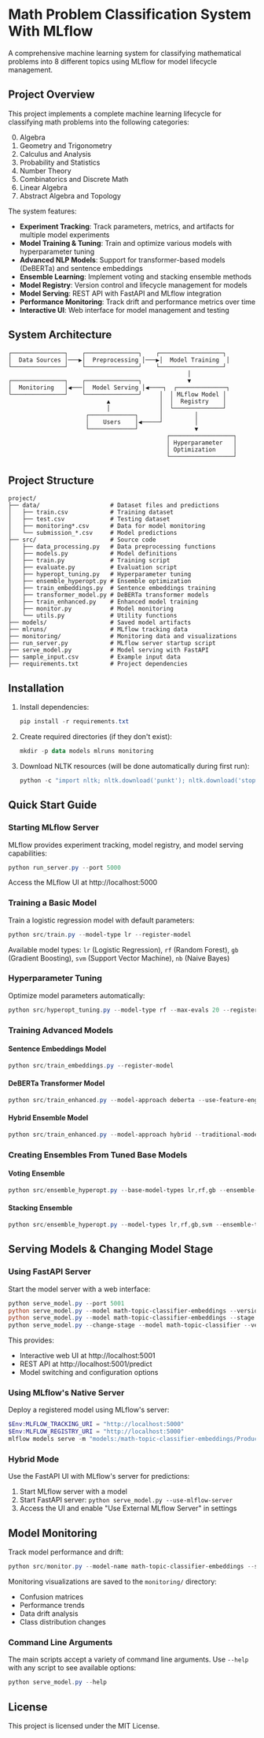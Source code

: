 # Math Problem Classification System With MLflow

A comprehensive machine learning system for classifying mathematical problems into 8 different topics using MLflow for model lifecycle management.

## Project Overview

This project implements a complete machine learning lifecycle for classifying math problems into the following categories:

0. Algebra
1. Geometry and Trigonometry
2. Calculus and Analysis
3. Probability and Statistics 
4. Number Theory
5. Combinatorics and Discrete Math
6. Linear Algebra
7. Abstract Algebra and Topology

The system features:

- **Experiment Tracking**: Track parameters, metrics, and artifacts for multiple model experiments
- **Model Training & Tuning**: Train and optimize various models with hyperparameter tuning
- **Advanced NLP Models**: Support for transformer-based models (DeBERTa) and sentence embeddings
- **Ensemble Learning**: Implement voting and stacking ensemble methods
- **Model Registry**: Version control and lifecycle management for models
- **Model Serving**: REST API with FastAPI and MLflow integration
- **Performance Monitoring**: Track drift and performance metrics over time
- **Interactive UI**: Web interface for model management and testing

## System Architecture

```
┌───────────────┐    ┌───────────────┐    ┌──────────────────┐
│  Data Sources │───▶│  Preprocessing │───▶│  Model Training  │
└───────────────┘    └───────────────┘    └──────────────────┘
                                                   │
┌───────────────┐    ┌───────────────┐             ▼
│  Monitoring   │◀───│  Model Serving │◀────┐  ┌──────────────┐
└───────────────┘    └───────────────┘     │  │ MLflow Model │
                            ▲              │  │  Registry    │
                            │              │  └──────────────┘
                      ┌─────────────┐      │         │
                      │    Users    │◀─────┘         │
                      └─────────────┘                ▼
                                             ┌──────────────────┐
                                             │ Hyperparameter   │
                                             │ Optimization     │
                                             └──────────────────┘
```

## Project Structure

```
project/
├── data/                    # Dataset files and predictions
│   ├── train.csv            # Training dataset
│   ├── test.csv             # Testing dataset
│   ├── monitoring*.csv      # Data for model monitoring
│   └── submission_*.csv     # Model predictions
├── src/                     # Source code
│   ├── data_processing.py   # Data preprocessing functions
│   ├── models.py            # Model definitions
│   ├── train.py             # Training script
│   ├── evaluate.py          # Evaluation script
│   ├── hyperopt_tuning.py   # Hyperparameter tuning
│   ├── ensemble_hyperopt.py # Ensemble optimization
│   ├── train_embeddings.py  # Sentence embeddings training
│   ├── transformer_model.py # DeBERTa transformer models
│   ├── train_enhanced.py    # Enhanced model training
│   ├── monitor.py           # Model monitoring
│   └── utils.py             # Utility functions
├── models/                  # Saved model artifacts
├── mlruns/                  # MLflow tracking data
├── monitoring/              # Monitoring data and visualizations
├── run_server.py            # MLflow server startup script
├── serve_model.py           # Model serving with FastAPI
├── sample_input.csv         # Example input data
├── requirements.txt         # Project dependencies

```

## Installation

1. Install dependencies:
   ```powershell
   pip install -r requirements.txt
   ```

2. Create required directories (if they don't exist):
   ```powershell
   mkdir -p data models mlruns monitoring
   ```

3. Download NLTK resources (will be done automatically during first run):
   ```powershell
   python -c "import nltk; nltk.download('punkt'); nltk.download('stopwords'); nltk.download('wordnet')"
   ```

## Quick Start Guide

### Starting MLflow Server

MLflow provides experiment tracking, model registry, and model serving capabilities:

```powershell
python run_server.py --port 5000
```

Access the MLflow UI at http://localhost:5000

### Training a Basic Model

Train a logistic regression model with default parameters:

```powershell
python src/train.py --model-type lr --register-model
```

Available model types: `lr` (Logistic Regression), `rf` (Random Forest), `gb` (Gradient Boosting), `svm` (Support Vector Machine), `nb` (Naive Bayes)

### Hyperparameter Tuning

Optimize model parameters automatically:

```powershell
python src/hyperopt_tuning.py --model-type rf --max-evals 20 --register-model
```

### Training Advanced Models

#### Sentence Embeddings Model

```powershell
python src/train_embeddings.py --register-model
```

#### DeBERTa Transformer Model

```powershell
python src/train_enhanced.py --model-approach deberta --use-feature-engineering --feature-integration-mode hybrid --register-model
```

#### Hybrid Ensemble Model

```powershell
python src/train_enhanced.py --model-approach hybrid --traditional-models lr,rf --register-model
```

### Creating Ensembles From Tuned Base Models

#### Voting Ensemble

```powershell
python src/ensemble_hyperopt.py --base-model-types lr,rf,gb --ensemble-type voting --register-model
```

#### Stacking Ensemble

```powershell
python src/ensemble_hyperopt.py --model-types lr,rf,gb,svm --ensemble-type stacking --register-model
```

## Serving Models & Changing Model Stage

### Using FastAPI Server

Start the model server with a web interface:

```powershell
python serve_model.py --port 5001
python serve_model.py --model math-topic-classifier-embeddings --version 1
python serve_model.py --model math-topic-classifier-embeddings --stage Production
python serve_model.py --change-stage --model math-topic-classifier --version 1 --target-stage Production
```

This provides:
- Interactive web UI at http://localhost:5001
- REST API at http://localhost:5001/predict
- Model switching and configuration options

### Using MLflow's Native Server

Deploy a registered model using MLflow's server:

```powershell
$Env:MLFLOW_TRACKING_URI = "http://localhost:5000"
$Env:MLFLOW_REGISTRY_URI = "http://localhost:5000"
mlflow models serve -m "models:/math-topic-classifier-embeddings/Production" -p 5002 --no-conda
```

### Hybrid Mode

Use the FastAPI UI with MLflow's server for predictions:
1. Start MLflow server with a model
2. Start FastAPI server: `python serve_model.py --use-mlflow-server`
3. Access the UI and enable "Use External MLflow Server" in settings

## Model Monitoring

Track model performance and drift:

```powershell
python src/monitor.py --model-name math-topic-classifier-embeddings --stage Production --data-path data/monitoring1.csv
```

Monitoring visualizations are saved to the `monitoring/` directory:
- Confusion matrices
- Performance trends
- Data drift analysis
- Class distribution changes

### Command Line Arguments

The main scripts accept a variety of command line arguments. Use `--help` with any script to see available options:

```powershell
python serve_model.py --help
```
## License

This project is licensed under the MIT License. 
